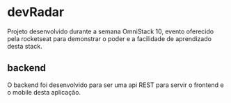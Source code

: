 # devRadar

Projeto desenvolvido durante a semana OmniStack 10, evento oferecido pela rocketseat para demonstrar o poder e a facilidade de aprendizado desta stack.

## backend
O backend foi desenvolvido para ser uma api REST para servir o frontend e o mobile desta aplicação.
